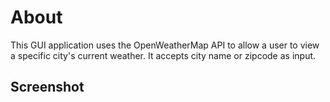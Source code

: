 # About
This GUI application uses the OpenWeatherMap API  to allow a user to view a specific city's current weather. It accepts 
city name or zipcode as input. 

## Screenshot
